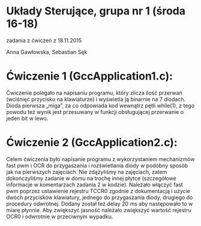 # Układy Sterujące, grupa nr 1 (środa 16-18)
zadania z ćwiczeń z 18.11.2015

Anna Gawłowska, Sebastian Sęk


# Ćwiczenie 1 (GccApplication1.c):

Ćwiczenie polegało na napisaniu programu, który zlicza ilość przerwań (wciśnięć przycisku na klawiaturze) i wyświetla ją binarnie na 7 diodach. Dioda pierwsza „miga”, za co odpowiada kod wewnątrz pętli while(1), z tego powodu też wynik jest przesuwany w funkcji obsługującej przerwanie o jeden bit w lewo.

# Ćwiczenie 2 (GccApplication2.c):

Celem ćwiczenia było napisanie programu z wykorzystaniem mechanizmów fast pwm i OCR do przygaszania i rozświetlania diody w podobny sposób jak na pierwszych zajęciach. Nie zdążyliśmy na zajęciach, zatem dokończyliśmy zadanie w domu na trochę innej płytce (szczegółowe informacje w komentarzach zadania 2 w kodzie). Należało włączyć fast pwm poprzez ustawienie rejestru TCCR0 zgodnie z dokumentacją i użycie dwóch przycisków klawiatury, jednego do przygaszania diody, drugiego do procedury odwrotnej. Dodany został też delay 20 ms aby następowało to w miarę płynnie. Aby zwiększyć jasność należało zwiększyć wartość rejestru OCR0 i odwrotnie w przeciwnym wypadku.
